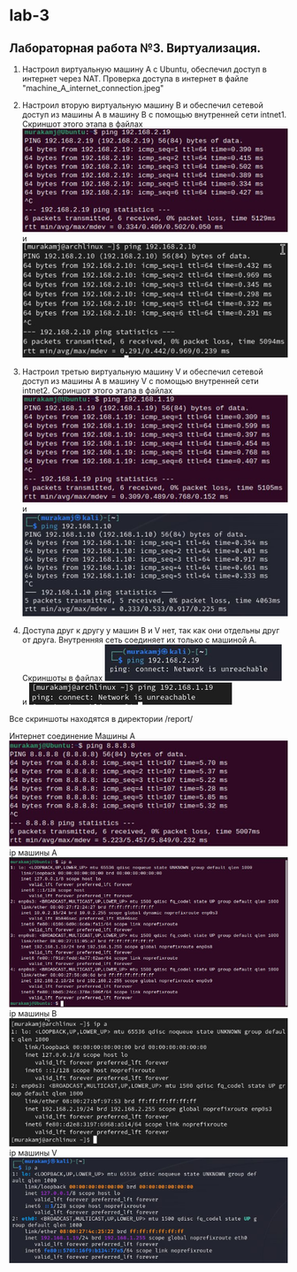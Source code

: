 # lab-3

## Лабораторная работа №3. Виртуализация.

1. Настроил виртуальную машину А с Ubuntu, обеспечил доступ в интернет через NAT. Проверка доступа в интернет в файле "machine_A_internet_connection.jpeg"

2. Настроил вторую виртуальную машину В и обеспечил сетевой доступ из машины А в машину В с помощью внутренней сети intnet1. Скриншот этого этапа в файлах ![](https://github.com/AndreyLyakhovich/lab-3/blob/45edddddc6232b72653aea0a55ab84d697826105/report/A-to-B_connection.jpeg)и ![](https://github.com/AndreyLyakhovich/lab-3/blob/45edddddc6232b72653aea0a55ab84d697826105/report/B-to-A_connection.jpeg)

3. Настроил третью виртуальную машину V и обеспечил сетевой доступ из машины А в машину V с помощью внутренней сети intnet2. Скриншот этого этапа в файлах ![](https://github.com/AndreyLyakhovich/lab-3/blob/45edddddc6232b72653aea0a55ab84d697826105/report/A-to-V_connection.jpeg) и ![](https://github.com/AndreyLyakhovich/lab-3/blob/45edddddc6232b72653aea0a55ab84d697826105/report/V-to-A_connection.jpeg)

4. Доступа друг к другу у машин В и V нет, так как они отдельны друг от друга. Внутренняя сеть соединяет их только с машиной А. Скриншоты в файлах ![](https://github.com/AndreyLyakhovich/lab-3/blob/45edddddc6232b72653aea0a55ab84d697826105/report/con_disabled_from_B-to-V.jpeg) и ![](https://github.com/AndreyLyakhovich/lab-3/blob/45edddddc6232b72653aea0a55ab84d697826105/report/con_disabled_from_V-to-B.jpeg)

Все скриншоты находятся в директории /report/

Интернет соединение Машины А ![](https://github.com/AndreyLyakhovich/lab-3/blob/45edddddc6232b72653aea0a55ab84d697826105/report/machine_A_internet_connection.jpeg)
ip машины А ![](https://github.com/AndreyLyakhovich/lab-3/blob/45edddddc6232b72653aea0a55ab84d697826105/report/ubuntu_machine_A.jpeg)
ip машины B ![](https://github.com/AndreyLyakhovich/lab-3/blob/45edddddc6232b72653aea0a55ab84d697826105/report/arch_machine_B.jpeg)
ip машины V ![](https://github.com/AndreyLyakhovich/lab-3/blob/45edddddc6232b72653aea0a55ab84d697826105/report/kali_machine_V.jpeg)
